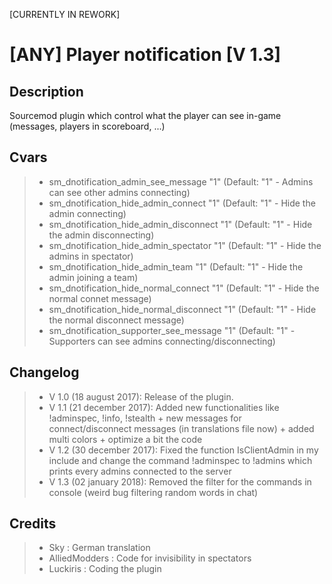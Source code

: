 [CURRENTLY IN REWORK]

[ANY] Player notification [V 1.3]
===================

Description
-------------
Sourcemod plugin which control what the player can see in-game (messages, players in scoreboard, ...)

Cvars
-------------
> - sm_dnotification_admin_see_message "1" (Default: "1" - Admins can see other admins connecting)
> - sm_dnotification_hide_admin_connect "1" (Default: "1" - Hide the admin connecting)
> - sm_dnotification_hide_admin_disconnect "1" (Default: "1" - Hide the admin disconnecting)
> - sm_dnotification_hide_admin_spectator "1" (Default: "1" - Hide the admins in spectator)
> - sm_dnotification_hide_admin_team "1" (Default: "1" - Hide the admin joining a team)
> - sm_dnotification_hide_normal_connect "1" (Default: "1" - Hide the normal connet message)
> - sm_dnotification_hide_normal_disconnect "1" (Default: "1" - Hide the normal disconnect message)
> - sm_dnotification_supporter_see_message "1" (Default: "1" - Supporters can see admins connecting/disconnecting)

Changelog
-------------
> - V 1.0 (18 august 2017): Release of the plugin.
> - V 1.1 (21 december 2017): Added new functionalities like !adminspec, !info, !stealth + new messages for connect/disconnect messages (in translations file now) + added multi colors + optimize a bit the code
> - V 1.2 (30 december 2017): Fixed the function IsClientAdmin in my include and change the command !adminspec to !admins which prints every admins connected to the server
> - V 1.3 (02 january 2018): Removed the filter for the commands in console (weird bug filtering random words in chat)

Credits
-------------
> - Sky : German translation
> - AlliedModders : Code for invisibility in spectators
> - Luckiris : Coding the plugin
